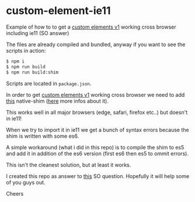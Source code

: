 # custom-element-ie11
Example of how to to get a [custom elements v1](https://developers.google.com/web/fundamentals/getting-started/primers/customelements) working cross browser including ie11 (SO answer)

The files are already compiled and bundled, anyway if you want to see the scripts in action:

```bash
$ npm i
$ npm run build
$ npm run build:shim
```

Scripts are located in ```package.json```.

In order to get [custom elements v1](https://developers.google.com/web/fundamentals/getting-started/primers/customelements) working cross browser we need to add [this](https://github.com/webcomponents/custom-elements/blob/master/src/native-shim.js) native-shim ([here](https://github.com/webcomponents/custom-elements#known-issues) more infos about it).

This works well in all major browsers (edge, safari, firefox etc..) but doesn't in ie11!

When we try to import it in ie11 we get a bunch of syntax errors because the shim is written with some es6.

A simple workaround (what i did in this repo) is to compile the shim to  es5 and add it in addition of the es6 version (first es6 then es5 to ommit errors).

This isn't the cleanest solution, but at least it works.

I created this repo as answer to [this](http://stackoverflow.com/questions/43427281/custom-elements-v1-in-ecmascript-5-failing-under-ie11/43451866?noredirect=1#comment74043860_43451866) SO question.
Hopefully it will help some of you guys out.

Cheers
